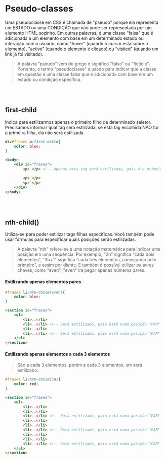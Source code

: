 # Pseudo-classes
Uma pseudoclasse em CSS é chamada de "pseudo" porque ela representa um ESTADO ou uma CONDIÇÃO que não pode ser representada por um elemento HTML sozinho. Em outras palavras, é uma classe "falsa" que é adicionada a um elemento com base em um determinado estado ou interação com o usuário, como "hover" (quando o cursor está sobre o elemento), "active" (quando o elemento é clicado) ou "visited" (quando um link já foi visitado).

>A palavra "pseudo" vem do grego e significa "falso" ou "fictício". Portanto, o termo "pseudoclasse" é usado para indicar que a classe em questão é uma classe falsa que é adicionada com base em um estado ou condição específica.

</br>
</br>

## first-child
Indica para estilizarmos apenas o primeiro filho de determinado seletor. 
Precisamos informar qual tag será estilizada, se esta tag escolhida NÃO for a primeira filha, ela não será estilizada. 

```css
div#frases p:first-child{
    color: blue;
}
```
```html
<body>
    <div id="frases">
        <p> </p> <!-- Apenas esta tag será estilizada, pois é a primeira filha do seletor div#frases-->

        <p> </p>
        <p> </p>
    </div>
</body>
```

</br>
</br>
        

## nth-child()
Utiliza-se para poder estilizar tags filhas específicas.
Você também pode usar fórmulas para especifícar quais posições serão estilizadas.
> A palavra "nth"  refere-se a uma notação matemática para indicar uma posição em uma sequência. Por exemplo, "2n" significa "cada dois elementos", "3n+1" significa "cada três elementos, começando pelo primeiro", e assim por diante. E também é possível utilizar palavras chaves, como "even", "even" irá pegar apenas números pares.

#### Estilizando apenas elementos __pares__
```css
#frases li:nth-child(even){
    color: blue;
}
```
```html
<section id="frases">
    <ul>
        <li>..</li>
        <li>..</li> <!-- Será estilizado, pois está numa posição "PAR" -->
        <li>..</li>
        <li>..</li> <!-- Será estilizado, pois está numa posição "PAR" -->
    </ul>
</section>
```
#### Estilizando apenas elementos a cada 3 elementos
> São a cada 3 elementos, porém a cada 3 elementos, um será estilizado.

```css
#frases li:nth-child(3n){
    color: red;
}
```
```html
<section id="frases">
    <ul>
        <li>..</li>
        <li>..</li>
        <li>..</li> <!-- Será estilizado, pois está numa posição "PAR" -->
        <li>..</li>
        <li>..</li>
        <li>..</li> <!-- Será estilizado, pois está numa posição "PAR" -->
        <li>..</li>
        <li>..</li>
        <li>..</li> <!-- Será estilizado, pois está numa posição "PAR" -->
    </ul>
</section>
``` 